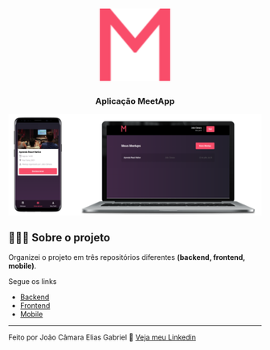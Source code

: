 <h1 align="center">
	<img alt="GoBarber" src=".github/logo.svg" width="140px" />
</h1>

<h3 align="center">
  <b>Aplicação MeetApp</b>
</h3>

<img alt="Mockup" src=".github/preview.png">

## 👨🏻‍💻 Sobre o projeto 

Organizei o projeto em três repositórios diferentes
**(backend, frontend, mobile)**.

Segue os links

- [Backend](https://github.com/jhonicamara/meetapp-api)
- [Frontend](https://github.com/jhonicamara/meetapp-web)
- [Mobile](https://github.com/jhonicamara/meetapp-mobile)

---

Feito por João Câmara Elias Gabriel 👋 [Veja meu Linkedin](https://www.linkedin.com/in/jo%C3%A3o-c%C3%A2mara-565b42184/)

